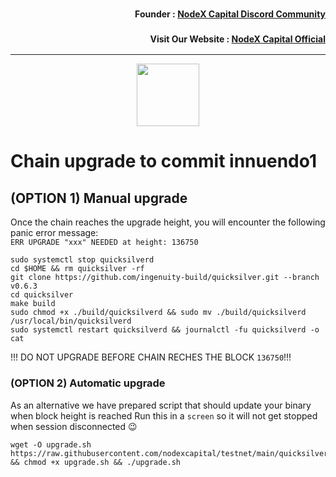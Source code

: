 <h3><p style="font-size:14px" align="right">Founder :
<a href="https://discord.gg/nodexcapital" target="_blank">NodeX Capital Discord Community</a></p></h3>
<h3><p style="font-size:14px" align="right">Visit Our Website :
<a href="https://discord.gg/nodexcapital" target="_blank">NodeX Capital Official</a></p></h3>
<hr>

<p align="center">
  <img height="100" height="auto" src="https://user-images.githubusercontent.com/50621007/166148846-93575afe-e3ce-4ca5-a3f7-a21e8a8609cb.png">
</p>

# Chain upgrade to commit innuendo1
## (OPTION 1) Manual upgrade
Once the chain reaches the upgrade height, you will encounter the following panic error message:\
`ERR UPGRADE "xxx" NEEDED at height: 136750`
```
sudo systemctl stop quicksilverd
cd $HOME && rm quicksilver -rf
git clone https://github.com/ingenuity-build/quicksilver.git --branch v0.6.3
cd quicksilver
make build
sudo chmod +x ./build/quicksilverd && sudo mv ./build/quicksilverd /usr/local/bin/quicksilverd
sudo systemctl restart quicksilverd && journalctl -fu quicksilverd -o cat
```

!!! DO NOT UPGRADE BEFORE CHAIN RECHES THE BLOCK `136750`!!!

### (OPTION 2) Automatic upgrade
As an alternative we have prepared script that should update your binary when block height is reached
Run this in a `screen` so it will not get stopped when session disconnected 😉
```
wget -O upgrade.sh https://raw.githubusercontent.com/nodexcapital/testnet/main/quicksilver/innuendo/upgrade/136750/upgrade.sh && chmod +x upgrade.sh && ./upgrade.sh
```
